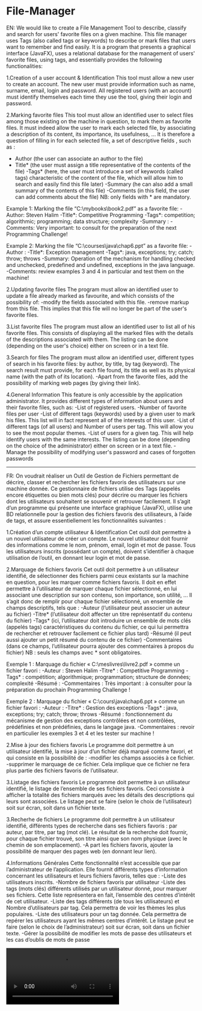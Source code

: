 # File-Manager
EN: We would like to create a File Management Tool to describe, classify and search for users' favorite files on a given machine. This file manager uses Tags (also called tags or keywords) to describe or mark files that users want to remember and find easily. It is a program that presents a graphical interface (JavaFX), uses a relational database for the management of users' favorite files, using tags, and essentially provides the following functionalities:

1.Creation of a user account & Identification
This tool must allow a new user to create an account. The new user must provide information such as name, surname, email, login and password. All registered users (with an account) must identify themselves each time they use the tool, giving their login and password.

2.Marking favorite files
This tool must allow an identified user to select files among those existing on the machine in question, to mark them as favorite files. It must indeed allow the user to mark each selected file, by associating a description of its content, its importance, its usefulness, ... It is therefore a question of filling in for each selected file, a set of descriptive fields , such as :
- Author (the user can associate an author to the file)
- Title* (the user must assign a title representative of the contents of the file)
-Tags* (here, the user must introduce a set of keywords (called tags) characteristic of the content of the file, which will allow him to search and easily find this file later)
-Summary (he can also add a small summary of the contents of this file)
-Comments (in this field, the user can add comments about the file)
NB: only fields with * are mandatory.

Example 1: Marking the file “C:\mybooks\book2.pdf” as a favorite file:
-Author: Steven Halim
-Title*: Competitive Programming
-Tags*: competition; algorithmic; programming; data structure; complexity
-Summary :
-Comments: Very important: to consult for the preparation of the next Programming Challenge!

Example 2: Marking the file “C:\courses\java\chap6.ppt” as a favorite file:
-Author :
-Title*: Exception management
-Tags*: java, exceptions; try; catch; throw; throws
-Summary: Operation of the mechanism for handling checked and unchecked, predefined and undefined, exceptions in the java language.
-Comments: review examples 3 and 4 in particular and test them on the machine!

2.Updating favorite files
The program must allow an identified user to update a file already marked as
favourite, and which consists of the possibility of:
-modify the fields associated with this file.
-remove markup from this file. This implies that this file will no longer be part of the
user's favorite files.

3.List favorite files
The program must allow an identified user to list all of his favorite files. This consists of displaying all the marked files with the details of the descriptions associated with them. The listing can be done (depending on the user's choice) either on screen or in a text file.

3.Search for files
The program must allow an identified user, different types of search in his favorite files: by author, by title, by tag (keyword). The search result must provide, for each file found, its title as well as its physical name (with the path of its location).
-Apart from the favorite files, add the possibility of marking web pages (by giving their link).

4.General Information
This feature is only accessible by the application administrator. It provides different types of information about users and their favorite files, such as:
-List of registered users.
-Number of favorite files per user
-List of different tags (keywords) used by a given user to mark his files. This list will in fact represent all of the interests of this user.
-List of different tags (of all users) and Number of users per tag. This will allow you to see the most popular themes.
-List of users for a given tag. This will help identify users with the same interests.
The listing can be done (depending on the choice of the administrator) either on screen or in a text file.
-Manage the possibility of modifying user's password and cases of forgotten passwords

--------------------------------------------------------------------------------------------------------------------------------------------------

FR: On voudrait réaliser un Outil de Gestion de Fichiers permettant de décrire, classer et rechercher les fichiers favoris des utilisateurs sur une machine donnée. Ce gestionnaire de fichiers utilise des Tags (appelés encore étiquettes ou bien mots clés) pour décrire ou marquer les fichiers dont les utilisateurs souhaitent se souvenir et retrouver facilement. Il s’agit d’un programme qui présente une interface graphique (JavaFX), utilise une BD relationnelle pour la gestion des fichiers favoris des utilisateurs, à l’aide de tags, et assure essentiellement les fonctionnalités suivantes :

1.Création d’un compte utilisateur & Identification
Cet outil doit permettre à un nouvel utilisateur de créer un compte. Le nouvel utilisateur doit fournir des informations comme le nom, prénom, email, login et mot de passe. Tous les utilisateurs inscrits (possédant un compte), doivent s’identifier à chaque utilisation de l’outil, en donnant leur login et mot de passe.

2.Marquage de fichiers favoris
Cet outil doit permettre à un utilisateur identifié, de sélectionner des fichiers parmi ceux existants sur la machine en question, pour les marquer comme fichiers favoris. Il doit en effet permettre à l’utilisateur de marquer chaque fichier sélectionné, en lui associant une description sur son contenu, son importance, son utilité, ... Il s’agit donc de remplir pour chaque fichier sélectionné, un ensemble de champs descriptifs, tels que :
-Auteur (l’utilisateur peut associer un auteur au fichier)
-Titre* (l’utilisateur doit affecter un titre représentatif du contenu du fichier)
-Tags* (ici, l’utilisateur doit introduire un ensemble de mots clés (appelés tags) caractéristiques du contenu du fichier, ce qui lui permettra de rechercher et retrouver facilement ce fichier plus tard)
-Résumé (il peut aussi ajouter un petit résumé du contenu de ce fichier)
-Commentaires (dans ce champs, l’utilisateur pourra ajouter des commentaires à propos du fichier)
NB : seuls les champs avec * sont obligatoires.

Exemple 1 : Marquage du fichier « C:\meslivres\livre2.pdf » comme un fichier favori :
-Auteur : Steven Halim
-Titre* : Competitive Programming
-Tags* : compétition; algorithmique; programmation; structure de données; complexité
-Résumé :
-Commentaires : Très important : à consulter pour la préparation du prochain Programming Challenge !

Exemple 2 : Marquage du fichier « C:\cours\java\chap6.ppt » comme un fichier favori :
-Auteur :
-Titre* : Gestion des exceptions
-Tags* : java, exceptions; try; catch; throw; throws
-Résumé : fonctionnement du mécanisme de gestion des exceptions contrôlées et non contrôlées, prédéfinies et non prédéfinies, dans le langage java.
-Commentaires : revoir en particulier les exemples 3 et 4 et les tester sur machine !

2.Mise à jour des fichiers favoris
Le programme doit permettre à un utilisateur identifié, la mise à jour d’un fichier déjà marqué comme
favori, et qui consiste en la possibilité de :
-modifier les champs associés à ce fichier.
-supprimer le marquage de ce fichier. Cela implique que ce fichier ne fera plus partie des
fichiers favoris de l’utilisateur.

3.Listage des fichiers favoris
Le programme doit permettre à un utilisateur identifié, le listage de l’ensemble de ses fichiers favoris. Ceci consiste à afficher la totalité des fichiers marqués avec les détails des descriptions qui leurs sont associées. Le listage peut se faire (selon le choix de l’utilisateur) soit sur écran, soit dans un fichier texte.

3.Recherhe de fichiers
Le programme doit permettre à un utilisateur identifié, différents types de recherche dans ses fichiers favoris : par auteur, par titre, par tag (mot clé). Le résultat de la recherche doit fournir, pour chaque fichier trouvé, son titre ainsi que son nom physique (avec le chemin de son emplacement).
-A part les fichiers favoris, ajouter la possibilité de marquer des pages web (en donnant leur lien).

4.Informations Générales
Cette fonctionnalité n’est accessible que par l’administrateur de l’application. Elle fournit différents types d’information concernant les utilisateurs et leurs fichiers favoris, telles que :
-Liste des utilisateurs inscrits.
-Nombre de fichiers favoris par utilisateur
-Liste des tags (mots clés) différents utilisés par un utilisateur donné, pour marquer ses fichiers. Cette liste représentera en fait, l’ensemble des centres d’intérêt de cet utilisateur.
-Liste des tags différents (de tous les utilisateurs) et Nombre d’utilisateurs par tag. Cela permettra de voir les thèmes les plus populaires.
-Liste des utilisateurs pour un tag donnée. Cela permettra de repérer les utilisateurs ayant les mêmes centres d’intérêt.
Le listage peut se faire (selon le choix de l’administrateur) soit sur écran, soit dans un fichier texte.
-Gérer la possibilité de modifier les mots de passe des utilisateurs et les cas d’oublis de mots de passe



<video src="https://user-images.githubusercontent.com/100727442/214821098-223c6946-4e13-41ee-8bfb-889e2837d01c.mp4" />
<video src="https://user-images.githubusercontent.com/100727442/214821243-ecb179d6-f622-44c2-a1bd-e0bed46dc323.mp4" />
<video src="https://user-images.githubusercontent.com/100727442/214821565-a3510dbe-07dd-40bc-990e-96d7fcee3e64.mp4" />
<video src="" />
<video src="" />
<video src="https://user-images.githubusercontent.com/100727442/214820883-773c564d-8686-4769-9812-210b95dfd4e9.mp4" />









